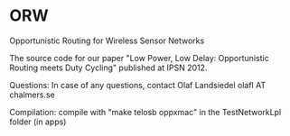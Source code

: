 ORW
===

Opportunistic Routing for Wireless Sensor Networks

The source code for our paper "Low Power, Low Delay: Opportunistic Routing meets Duty Cycling" published at IPSN 2012.

Questions:
In case of any questions, contact Olaf Landsiedel olafl AT chalmers.se

Compilation:
compile with "make telosb oppxmac" in the TestNetworkLpl folder (in apps)
